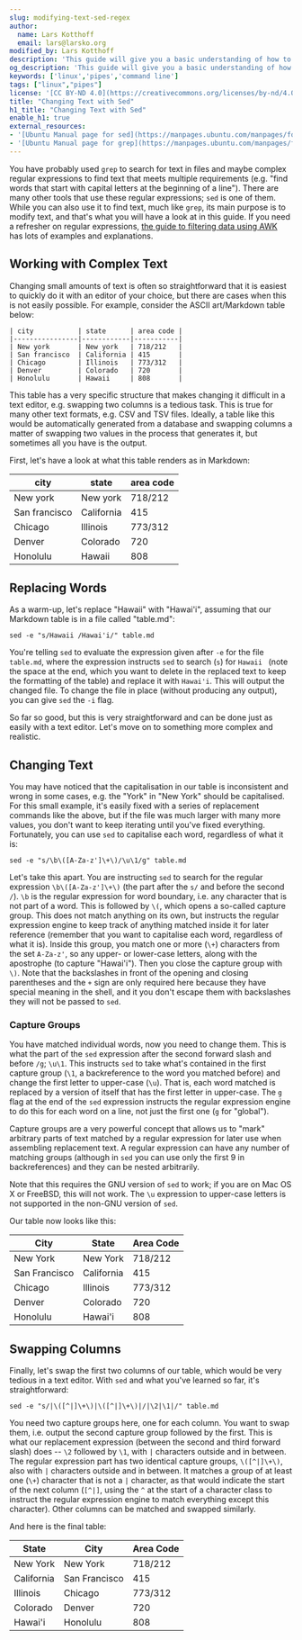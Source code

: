 ```yaml
---
slug: modifying-text-sed-regex
author:
  name: Lars Kotthoff
  email: lars@larsko.org
modified_by: Lars Kotthoff
description: 'This guide will give you a basic understanding of how to use sed and regular expressions to modify text from the command line and in scripts.'
og_description: 'This guide will give you a basic understanding of how to use sed and regular expressions to modify text from the command line and in scripts.'
keywords: ['linux','pipes','command line']
tags: ["linux","pipes"]
license: '[CC BY-ND 4.0](https://creativecommons.org/licenses/by-nd/4.0)'
title: "Changing Text with Sed"
h1_title: "Changing Text with Sed"
enable_h1: true
external_resources:
- '[Ubuntu Manual page for sed](https://manpages.ubuntu.com/manpages/focal/en/man1/sed.1.html)'
- '[Ubuntu Manual page for grep](https://manpages.ubuntu.com/manpages/focal/en/man1/grep.1.html)'
---
```


You have probably used `grep` to search for text in files and maybe complex regular expressions to find text that meets multiple requirements (e.g. "find words that start with capital letters at the beginning of a line"). There are many other tools that use these regular expressions; `sed` is one of them. While you can also use it to find text, much like `grep`, its main purpose is to modify text, and that's what you will have a look at in this guide. If you need a refresher on regular expressions, [the guide to filtering data using AWK](https://www.linode.com/docs/guides/filter-data-using-awk-regex/) has lots of examples and explanations.

## Working with Complex Text

Changing small amounts of text is often so straightforward that it is easiest to quickly do it with an editor of your choice, but there are cases when this is not easily possible. For example, consider the ASCII art/Markdown table below:

    | city           | state      | area code |
    |----------------|------------|-----------|
    | New york       | New york   | 718/212   |
    | San francisco  | California | 415       |
    | Chicago        | Illinois   | 773/312   |
    | Denver         | Colorado   | 720       |
    | Honolulu       | Hawaii     | 808       |

This table has a very specific structure that makes changing it difficult in a text editor, e.g. swapping two columns is a tedious task. This is true for many other text formats, e.g. CSV and TSV files. Ideally, a table like this would be automatically generated from a database and swapping columns a matter of swapping two values in the process that generates it, but sometimes all you have is the output.

First, let's have a look at what this table renders as in Markdown:

| city           | state      | area code |
|----------------|------------|-----------|
| New york       | New york   | 718/212   |
| San francisco  | California | 415       |
| Chicago        | Illinois   | 773/312   |
| Denver         | Colorado   | 720       |
| Honolulu       | Hawaii     | 808       |

## Replacing Words

As a warm-up, let's replace "Hawaii" with "Hawai'i", assuming that our Markdown table is in a file called "table.md":

    sed -e "s/Hawaii /Hawai'i/" table.md

You're telling `sed` to evaluate the expression given after `-e` for the file `table.md`, where the expression instructs `sed` to search (`s`) for `Hawaii ` (note the space at the end, which you want to delete in the replaced text to keep the formatting of the table) and replace it with `Hawai'i`. This will output the changed file. To change the file in place (without producing any output), you can give `sed` the `-i` flag.

So far so good, but this is very straightforward and can be done just as easily with a text editor. Let's move on to something more complex and realistic.

## Changing Text

You may have noticed that the capitalisation in our table is inconsistent and wrong in some cases, e.g. the "York" in "New York" should be capitalised. For this small example, it's easily fixed with a series of replacement commands like the above, but if the file was much larger with many more values, you don't want to keep iterating until you've fixed everything. Fortunately, you can use `sed` to capitalise each word, regardless of what it is:

    sed -e "s/\b\([A-Za-z']\+\)/\u\1/g" table.md

Let's take this apart. You are instructing `sed` to search for the regular expression `\b\([A-Za-z']\+\)` (the part after the `s/` and before the second `/`). `\b` is the regular expression for word boundary, i.e. any character that is not part of a word. This is followed by `\(`, which opens a so-called capture group. This does not match anything on its own, but instructs the regular expression engine to keep track of anything matched inside it for later reference (remember that you want to capitalise each word, regardless of what it is). Inside this group, you match one or more (`\+`) characters from the set `A-Za-z'`, so any upper- or lower-case letters, along with the apostrophe (to capture "Hawai'i"). Then you close the capture group with `\)`. Note that the backslashes in front of the opening and closing parentheses and the `+` sign are only required here because they have special meaning in the shell, and it you don't escape them with backslashes they will not be passed to `sed`.

### Capture Groups

You have matched individual words, now you need to change them. This is what the part of the `sed` expression after the second forward slash and before `/g`; `\u\1`. This instructs `sed` to take what's contained in the first capture group (`\1`, a backreference to the word you matched before) and change the first letter to upper-case (`\u`). That is, each word matched is replaced by a version of itself that has the first letter in upper-case. The `g` flag at the end of the `sed` expression instructs the regular expression engine to do this for each word on a line, not just the first one (`g` for "global").

Capture groups are a very powerful concept that allows us to "mark" arbitrary parts of text matched by a regular expression for later use when assembling replacement text. A regular expression can have any number of matching groups (although in `sed` you can use only the first 9 in backreferences) and they can be nested arbitrarily.

Note that this requires the GNU version of `sed` to work; if you are on Mac OS X or FreeBSD, this will not work. The `\u` expression to upper-case letters is not supported in the non-GNU version of `sed`.

Our table now looks like this:

| City           | State      | Area Code |
|----------------|------------|-----------|
| New York       | New York   | 718/212   |
| San Francisco  | California | 415       |
| Chicago        | Illinois   | 773/312   |
| Denver         | Colorado   | 720       |
| Honolulu       | Hawai'i    | 808       |

## Swapping Columns

Finally, let's swap the first two columns of our table, which would be very tedious in a text editor. With `sed` and what you've learned so far, it's straightforward:

    sed -e "s/|\([^|]\+\)|\([^|]\+\)|/|\2|\1|/" table.md

You need two capture groups here, one for each column. You want to swap them, i.e. output the second capture group followed by the first. This is what our replacement expression (between the second and third forward slash) does -- `\2` followed by `\1`, with `|` characters outside and in between. The regular expression part has two identical capture groups, `\([^|]\+\)`, also with `|` characters outside and in between. It matches a group of at least one (`\+`) character that is not a `|` character, as that would indicate the start of the next column (`[^|]`, using the `^` at the start of a character class to instruct the regular expression engine to match everything except this character). Other columns can be matched and swapped similarly.

And here is the final table:

| State      | City           | Area Code |
|------------|----------------|-----------|
| New York   | New York       | 718/212   |
| California | San Francisco  | 415       |
| Illinois   | Chicago        | 773/312   |
| Colorado   | Denver         | 720       |
| Hawai'i    | Honolulu       | 808       |
